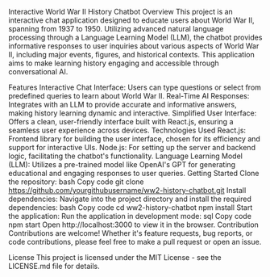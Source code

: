 Interactive World War II History Chatbot
Overview
This project is an interactive chat application designed to educate users about World War II, spanning from 1937 to 1950. Utilizing advanced natural language processing through a Language Learning Model (LLM), the chatbot provides informative responses to user inquiries about various aspects of World War II, including major events, figures, and historical contexts. This application aims to make learning history engaging and accessible through conversational AI.

Features
Interactive Chat Interface: Users can type questions or select from predefined queries to learn about World War II.
Real-Time AI Responses: Integrates with an LLM to provide accurate and informative answers, making history learning dynamic and interactive.
Simplified User Interface: Offers a clean, user-friendly interface built with React.js, ensuring a seamless user experience across devices.
Technologies Used
React.js: Frontend library for building the user interface, chosen for its efficiency and support for interactive UIs.
Node.js: For setting up the server and backend logic, facilitating the chatbot's functionality.
Language Learning Model (LLM): Utilizes a pre-trained model like OpenAI's GPT for generating educational and engaging responses to user queries.
Getting Started
Clone the repository:
bash
Copy code
git clone https://github.com/yourgithubusername/ww2-history-chatbot.git
Install dependencies:
Navigate into the project directory and install the required dependencies:
bash
Copy code
cd ww2-history-chatbot
npm install
Start the application:
Run the application in development mode:
sql
Copy code
npm start
Open http://localhost:3000 to view it in the browser.
Contribution
Contributions are welcome! Whether it's feature requests, bug reports, or code contributions, please feel free to make a pull request or open an issue.

License
This project is licensed under the MIT License - see the LICENSE.md file for details.

